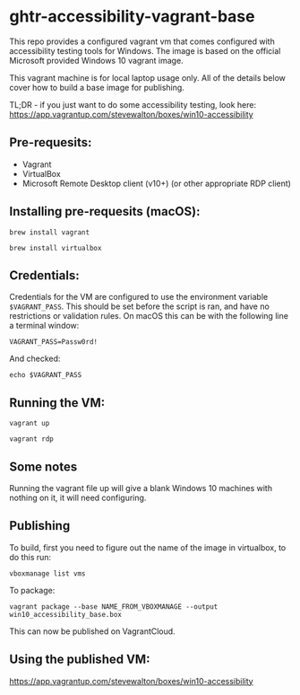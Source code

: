 # ghtr-accessibility-vagrant-base

This repo provides a configured vagrant vm that comes configured with accessibility testing tools for Windows.  The image is based on the official Microsoft provided Windows 10 vagrant image.

This vagrant machine is for local laptop usage only.  All of the details below cover how to build a base image for publishing.

TL;DR - if you just want to do some accessibility testing, look here: https://app.vagrantup.com/stevewalton/boxes/win10-accessibility

## Pre-requesits:

- Vagrant
- VirtualBox
- Microsoft Remote Desktop client (v10+) (or other appropriate RDP client)

## Installing pre-requesits (macOS):

`brew install vagrant`

`brew install virtualbox`

## Credentials:

Credentials for the VM are configured to use the environment variable `$VAGRANT_PASS`.  This should be set before the script is ran, and have no restrictions or validation rules.  On macOS this can be with the following line a terminal window:

`VAGRANT_PASS=Passw0rd!`

And checked:

`echo $VAGRANT_PASS`

## Running the VM:

`vagrant up`

`vagrant rdp`

## Some notes

Running the vagrant file up will give a blank Windows 10 machines with nothing on it, it will need configuring.

## Publishing

To build, first you need to figure out the name of the image in virtualbox, to do this run:

`vboxmanage list vms`

To package:

`vagrant package --base NAME_FROM_VBOXMANAGE --output win10_accessibility_base.box`

This can now be published on VagrantCloud.

## Using the published VM:

https://app.vagrantup.com/stevewalton/boxes/win10-accessibility
